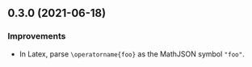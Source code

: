 ## 0.3.0 (2021-06-18)

### Improvements

- In Latex, parse `\operatorname{foo}` as the MathJSON symbol `"foo"`.
